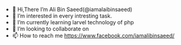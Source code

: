 - 👋 Hi,There I’m Ali Bin Saeed(@iamalaibinsaeed)
- 👀 I’m interested in every intresting task.
- 🌱 I’m currently learning larvel technology of php
- 💞️ I’m looking to collaborate on 
- 📫 How to reach me https://www.facebook.com/iamalibinsaeed/

<!---
iamalibinsaeed/iamalibinsaeed is a ✨ special ✨ repository because its `README.md` (this file) appears on your GitHub profile.
You can click the Preview link to take a look at your changes.
--->
